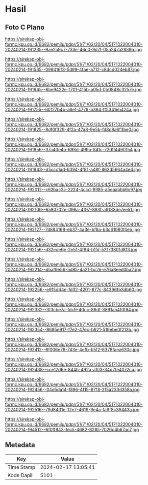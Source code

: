 # Hasil

## Foto C Plano

https://sirekap-obj-formc.kpu.go.id/6682/pemilu/pdpr/51/71/02/20/04/5171022004010-20240214-191235--9ae2a9c7-733e-46c0-9d7f-05a247a2839b.jpg

https://sirekap-obj-formc.kpu.go.id/6682/pemilu/pdpr/51/71/02/20/04/5171022004010-20240214-191535--099416f3-5d99-4fae-a712-c8dcd024eb87.jpg

https://sirekap-obj-formc.kpu.go.id/6682/pemilu/pdpr/51/71/02/20/04/5171022004010-20240214-191645--6be9422e-1701-415b-a05d-0b0848c3257e.jpg

https://sirekap-obj-formc.kpu.go.id/6682/pemilu/pdpr/51/71/02/20/04/5171022004010-20240214-191755--60f27b4b-a6ef-4779-b394-ff5341eb424a.jpg

https://sirekap-obj-formc.kpu.go.id/6682/pemilu/pdpr/51/71/02/20/04/5171022004010-20240214-191825--9df0f329-4f2a-47a8-9e5b-fd8c8a6f3be0.jpg

https://sirekap-obj-formc.kpu.go.id/6682/pemilu/pdpr/51/71/02/20/04/5171022004010-20240214-191856--37a40e4a-698d-499a-841c-72dff4460154.jpg

https://sirekap-obj-formc.kpu.go.id/6682/pemilu/pdpr/51/71/02/20/04/5171022004010-20240214-191943--d5ccc1ad-6394-4f81-a48f-862d5964a4e4.jpg

https://sirekap-obj-formc.kpu.go.id/6682/pemilu/pdpr/51/71/02/20/04/5171022004010-20240214-192012--c62bac3c-2224-4ccd-8985-a5eaabbb6c97.jpg

https://sirekap-obj-formc.kpu.go.id/6682/pemilu/pdpr/51/71/02/20/04/5171022004010-20240214-192106--6580702e-096a-4f97-893f-a9183de7ee51.jpg

https://sirekap-obj-formc.kpu.go.id/6682/pemilu/pdpr/51/71/02/20/04/5171022004010-20240214-192127--7d884168-eb37-4a3e-bf8a-b3c61080f4eb.jpg

https://sirekap-obj-formc.kpu.go.id/6682/pemilu/pdpr/51/71/02/20/04/5171022004010-20240214-192156--d32ede6e-2e51-4f84-b1fd-53f73801d813.jpg

https://sirekap-obj-formc.kpu.go.id/6682/pemilu/pdpr/51/71/02/20/04/5171022004010-20240214-192214--dbaf9e56-5d85-4a21-bc2e-e76a8eed0ba2.jpg

https://sirekap-obj-formc.kpu.go.id/6682/pemilu/pdpr/51/71/02/20/04/5171022004010-20240214-192256--e915d44e-fd32-4201-877c-84396fb3db60.jpg

https://sirekap-obj-formc.kpu.go.id/6682/pemilu/pdpr/51/71/02/20/04/5171022004010-20240214-192332--3f3cbe7a-fdc9-40cc-89df-3891a54f0f64.jpg

https://sirekap-obj-formc.kpu.go.id/6682/pemilu/pdpr/51/71/02/20/04/5171022004010-20240214-192354--8685e917-f7e2-47ec-b921-519ebe0f213b.jpg

https://sirekap-obj-formc.kpu.go.id/6682/pemilu/pdpr/51/71/02/20/04/5171022004010-20240214-192412--6f006e78-743e-4efb-b5f2-6378faea630c.jpg

https://sirekap-obj-formc.kpu.go.id/6682/pemilu/pdpr/51/71/02/20/04/5171022004010-20240214-192438--cce12d6e-844b-492a-a103-34d7fe4072ca.jpg

https://sirekap-obj-formc.kpu.go.id/6682/pemilu/pdpr/51/71/02/20/04/5171022004010-20240214-192456--04d5da14-f896-4f15-8718-215a233d358a.jpg

https://sirekap-obj-formc.kpu.go.id/6682/pemilu/pdpr/51/71/02/20/04/5171022004010-20240214-192516--79d8431e-12e7-4619-9e4a-fa9f8c39443a.jpg

https://sirekap-obj-formc.kpu.go.id/6682/pemilu/pdpr/51/71/02/20/04/5171022004010-20240214-194512--6f0ff843-fec5-4682-8285-7026c4b67ac7.jpg


## Metadata

| Key        | Value               |
| ---------- | ------------------- |
| Time Stamp | 2024-02-17 13:05:41 |
| Kode Dapil | 5101                |



